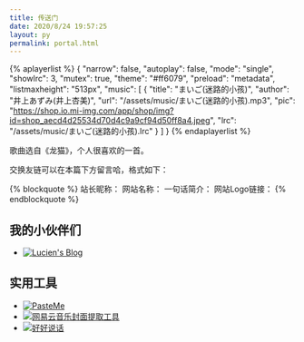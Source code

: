 ```yaml
---
title: 传送门
date: 2020/8/24 19:57:25
layout: py
permalink: portal.html
---
```


{% aplayerlist %}
{
    "narrow": false,
    "autoplay": false,
    "mode": "single",
    "showlrc": 3,
    "mutex": true,
    "theme": "#ff6079",
    "preload": "metadata",
    "listmaxheight": "513px",
    "music": [
        {
            "title": "まいご(迷路的小孩)",
            "author": "井上あずみ(井上杏美)",
            "url": "/assets/music/まいご(迷路的小孩).mp3",
            "pic": "https://shop.io.mi-img.com/app/shop/img?id=shop_aecd4d25534d70d4c9a9cf94d50ff8a4.jpeg",
            "lrc": "/assets/music/まいご(迷路的小孩).lrc"
        }
    ]
}
{% endaplayerlist %}

歌曲选自《龙猫》，个人很喜欢的一首。

交换友链可以在本篇下方留言哈，格式如下：

{% blockquote %}
站长昵称：
网站名称：
一句话简介：
网站Logo链接：
{% endblockquote %}

## 我的小伙伴们

- [![Lucien's Blog](https://shop.io.mi-img.com/app/shop/img?id=shop_c66c3d36377bed5acb4f3058a3f73c93.jpeg)](https://blog.lucien.ink/ "Lucien's Blog")

## 实用工具

- [![PasteMe](https://shop.io.mi-img.com/app/shop/img?id=shop_d29ffc4b419ea99e20ede851abc8a0dc.png)](https://pasteme.cn/ "PasteMe")
- [![网易云音乐封面提取工具](https://dev.yii2.cc/favicon.ico)](https://dev.yii2.cc/cover "网易云音乐封面提取工具")
- [![好好说话](https://ae01.alicdn.com/kf/Hc38b5f47bfb4450c9b30d4bffbad777aI.jpg)](https://lab.magiconch.com/nbnhhsh/ "好好说话")